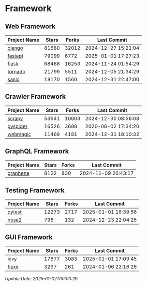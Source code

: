 # Framework

## Web Framework
| Project Name | Stars | Forks | Last Commit |
| ------------ | ----- | ----- | ----------- |
| [django](https://github.com/django/django) | 81680 | 32012 | 2024-12-27 15:21:04 |
| [fastapi](https://github.com/fastapi/fastapi) | 79099 | 6772 | 2025-01-01 17:27:23 |
| [flask](https://github.com/pallets/flask) | 68468 | 16253 | 2024-11-24 01:54:29 |
| [tornado](https://github.com/tornadoweb/tornado) | 21799 | 5511 | 2024-12-05 21:34:29 |
| [sanic](https://github.com/sanic-org/sanic) | 18170 | 1560 | 2024-12-31 22:47:00 |

## Crawler Framework
| Project Name | Stars | Forks | Last Commit |
| ------------ | ----- | ----- | ----------- |
| [scrapy](https://github.com/scrapy/scrapy) | 53641 | 10603 | 2024-12-30 08:56:08 |
| [pyspider](https://github.com/binux/pyspider) | 16526 | 3688 | 2020-08-02 17:34:20 |
| [webmagic](https://github.com/code4craft/webmagic) | 11469 | 4181 | 2024-12-31 18:10:32 |

## GraphQL Framework
| Project Name | Stars | Forks | Last Commit |
| ------------ | ----- | ----- | ----------- |
| [graphene](https://github.com/graphql-python/graphene) | 8122 | 830 | 2024-11-09 20:43:17 |

## Testing Framework
| Project Name | Stars | Forks | Last Commit |
| ------------ | ----- | ----- | ----------- |
| [pytest](https://github.com/pytest-dev/pytest) | 12273 | 2717 | 2025-01-01 16:39:56 |
| [nose2](https://github.com/nose-devs/nose2) | 796 | 132 | 2024-12-23 22:04:25 |

## GUI Framework
| Project Name | Stars | Forks | Last Commit |
| ------------ | ----- | ----- | ----------- |
| [kivy](https://github.com/kivy/kivy) | 17877 | 3083 | 2025-01-01 17:09:45 |
| [flexx](https://github.com/flexxui/flexx) | 3297 | 261 | 2024-01-06 22:16:26 |

*Update Date: 2025-01-02T00:00:29*